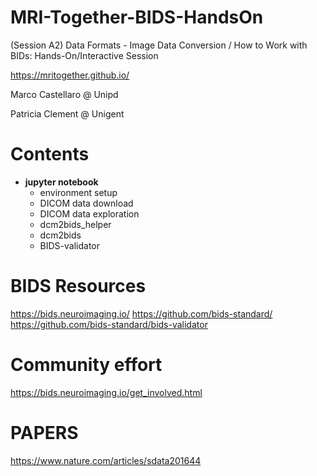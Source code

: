 # MRI-Together-BIDS-HandsOn
(Session A2) Data Formats - Image Data Conversion / How to Work with BIDs: Hands-On/Interactive Session

https://mritogether.github.io/

Marco Castellaro @ Unipd

Patricia Clement @ Unigent

# Contents 
- **jupyter notebook**
    - environment setup
    - DICOM data download
    - DICOM data exploration
    - dcm2bids_helper
    - dcm2bids 
    - BIDS-validator

# BIDS Resources

https://bids.neuroimaging.io/
https://github.com/bids-standard/
https://github.com/bids-standard/bids-validator

# Community effort
https://bids.neuroimaging.io/get_involved.html

# PAPERS
https://www.nature.com/articles/sdata201644
